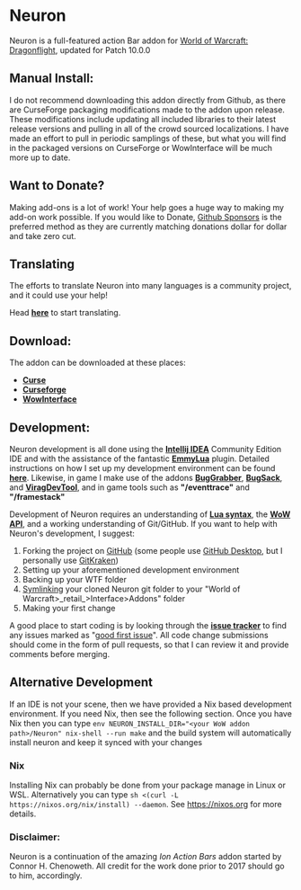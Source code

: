 # Neuron
Neuron is a full-featured action Bar addon for [World of Warcraft: Dragonflight](https://worldofwarcraft.com/en-us/), updated for Patch 10.0.0


## Manual Install:
I do not recommend downloading this addon directly from Github, as there are CurseForge packaging modifications made to the addon upon release. These modifications include updating all included libraries to their latest release versions and pulling in all of the crowd sourced localizations. I have made an effort to pull in periodic samplings of these, but what you will find in the packaged versions on CurseForge or WowInterface will be much more up to date.


## Want to Donate?
Making add-ons is a lot of work! Your help goes a huge way to making my add-on work possible. If you would like to Donate, [Github Sponsors](https://github.com/sponsors/brittyazel "Sponsor Me") is the preferred method as they are currently matching donations dollar for dollar and take zero cut.


## Translating
The efforts to translate Neuron into many languages is a community project, and it could use your help!

Head **[here](https://wow.curseforge.com/projects/neuron/localization)** to start translating.


## Download:
The addon can be downloaded at these places:
* **[Curse](https://www.curseforge.com/wow/addons/neuron)** 
* **[Curseforge](https://wow.curseforge.com/projects/neuron)**
* **[WowInterface](https://www.wowinterface.com/downloads/info10636-Neuron.html)**


## Development:
Neuron development is all done using the **[Intellij IDEA](https://www.jetbrains.com/idea/download/#section=windows)** Community Edition IDE and with the assistance of the fantastic **[EmmyLua](https://plugins.jetbrains.com/plugin/9768-emmylua)** plugin. Detailed instructions on how I set up my development environment can be found **[here](https://github.com/Ellypse/IntelliJ-IDEA-Lua-IDE-WoW-API/wiki)**. Likewise, in game I make use of the addons **[BugGrabber](https://www.curseforge.com/wow/addons/bug-grabber)**, **[BugSack](https://www.curseforge.com/wow/addons/bugsack)**, and **[ViragDevTool](https://www.curseforge.com/wow/addons/varrendevtool)**, and in game tools such as **"/eventtrace"** and **"/framestack"**

Development of Neuron requires an understanding of **[Lua syntax](https://www.lua.org/manual/5.3/manual.html)**, the **[WoW API](https://wow.gamepedia.com/World_of_Warcraft_API)**, and a working understanding of Git/GitHub. If you want to help with Neuron's development, I suggest: 
1. Forking the project on [GitHub](https://github.com/brittyazel/Neuron) (some people use [GitHub Desktop](https://desktop.github.com/), but I personally use [GitKraken](https://www.gitkraken.com/))
2. Setting up your aforementioned development environment
3. Backing up your WTF folder
4. [Symlinking](https://www.howtogeek.com/howto/16226/complete-guide-to-symbolic-links-symlinks-on-windows-or-linux/) your cloned Neuron git folder to your "World of Warcraft>\_retail_>Interface>Addons" folder
5. Making your first change

A good place to start coding is by looking through the **[issue tracker](https://github.com/brittyazel/Neuron/issues)** to find any issues marked as "[good first issue](https://github.com/brittyazel/Neuron/issues?q=is%3Aopen+is%3Aissue+label%3A%22good+first+issue%22)". All code change submissions should come in the form of pull requests, so that I can review it and provide comments before merging.

## Alternative Development
If an IDE is not your scene, then we have provided a Nix based development environment. If you need Nix, then see the following section. Once you have Nix then you can type `env NEURON_INSTALL_DIR="<your WoW addon path>/Neuron" nix-shell --run make` and the build system will automatically install neuron and keep it synced with your changes
### Nix
Installing Nix can probably be done from your package manage in Linux or WSL. Alternatively you can type `sh <(curl -L https://nixos.org/nix/install) --daemon`. See https://nixos.org for more details.


### Disclaimer:

Neuron is a continuation of the amazing *Ion Action Bars* addon started by Connor H. Chenoweth. All credit for the work done prior to 2017 should go to him, accordingly.

